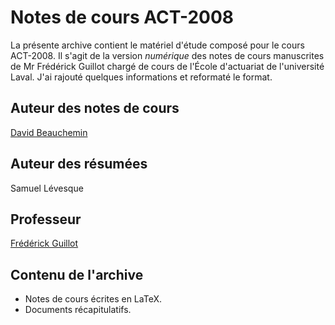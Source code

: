 # Notes de cours ACT-2008

La présente archive contient le matériel d'étude composé pour le cours ACT-2008. Il s'agit de la version *numérique* des notes de cours manuscrites de Mr Frédérick Guillot chargé de cours de l'École d'actuariat de l'université Laval. J'ai rajouté quelques informations et reformaté le format.

## Auteur des notes de cours

[David Beauchemin](david.beauchemin.5@ulaval.ca)

## Auteur des résumées
Samuel Lévesque

## Professeur

[Frédérick Guillot]([frederick.guillot.1@ulaval.ca])



## Contenu de l'archive

- Notes de cours écrites en LaTeX.<br />
- Documents récapitulatifs.<br />


